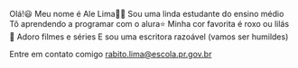 Olá!😃
Meu nome é Ale Lima👩‍💻
Sou uma linda estudante do ensino médio
Tô aprendendo a programar com o alura⭐️
Minha cor favorita é roxo ou lilás 💜
Adoro filmes e séries
E sou uma escritora razoável (vamos ser humildes)

Entre em contato comigo
rabito.lima@escola.pr.gov.br
